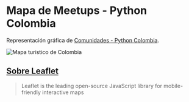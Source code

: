 # Mapa de Meetups - Python Colombia

Representación gráfica de [Comunidades - Python Colombia](https://github.com/ColombiaPython/comunidades).

![Mapa turistico de Colombia](./assets/)

## [Sobre Leaflet](https://leafletjs.com)

> Leaflet is the leading open-source JavaScript library for mobile-friendly interactive maps

